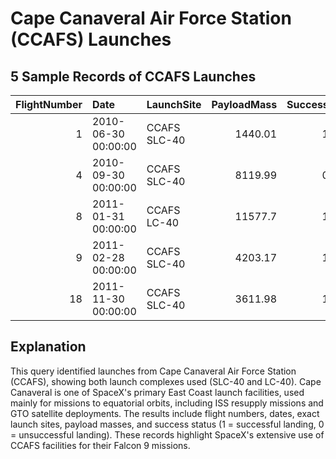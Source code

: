 # Cape Canaveral Air Force Station (CCAFS) Launches

## 5 Sample Records of CCAFS Launches

|   FlightNumber | Date                | LaunchSite   |   PayloadMass |   Success |
|---------------:|:--------------------|:-------------|--------------:|----------:|
|              1 | 2010-06-30 00:00:00 | CCAFS SLC-40 |       1440.01 |         1 |
|              4 | 2010-09-30 00:00:00 | CCAFS SLC-40 |       8119.99 |         0 |
|              8 | 2011-01-31 00:00:00 | CCAFS LC-40  |      11577.7  |         1 |
|              9 | 2011-02-28 00:00:00 | CCAFS SLC-40 |       4203.17 |         1 |
|             18 | 2011-11-30 00:00:00 | CCAFS SLC-40 |       3611.98 |         1 |

## Explanation

This query identified launches from Cape Canaveral Air Force Station (CCAFS), showing both launch complexes used (SLC-40 and LC-40). Cape Canaveral is one of SpaceX's primary East Coast launch facilities, used mainly for missions to equatorial orbits, including ISS resupply missions and GTO satellite deployments. The results include flight numbers, dates, exact launch sites, payload masses, and success status (1 = successful landing, 0 = unsuccessful landing). These records highlight SpaceX's extensive use of CCAFS facilities for their Falcon 9 missions.